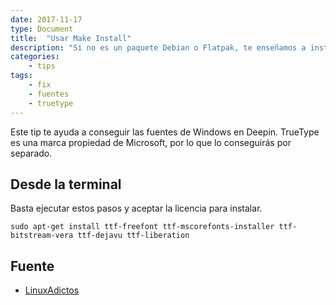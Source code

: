 ```yaml
---
date: 2017-11-17
type: Document
title:  "Usar Make Install"
description: "Si no es un paquete Debian o Flatpak, te enseñamos a instalar de otra forma"
categories:
    - tips
tags:
    - fix
    - fuentes
    - truetype
---
```


Este tip te ayuda a conseguir las fuentes de Windows en Deepin. TrueType es una marca propiedad de Microsoft, por lo que lo conseguirás por separado.

## Desde la terminal
Basta ejecutar estos pasos y aceptar la licencia para instalar.

~~~
sudo apt-get install ttf-freefont ttf-mscorefonts-installer ttf-bitstream-vera ttf-dejavu ttf-liberation
~~~

## Fuente
* [LinuxAdictos](https://www.linuxadictos.com/4-cosas-despues-instalar-debian.html)
